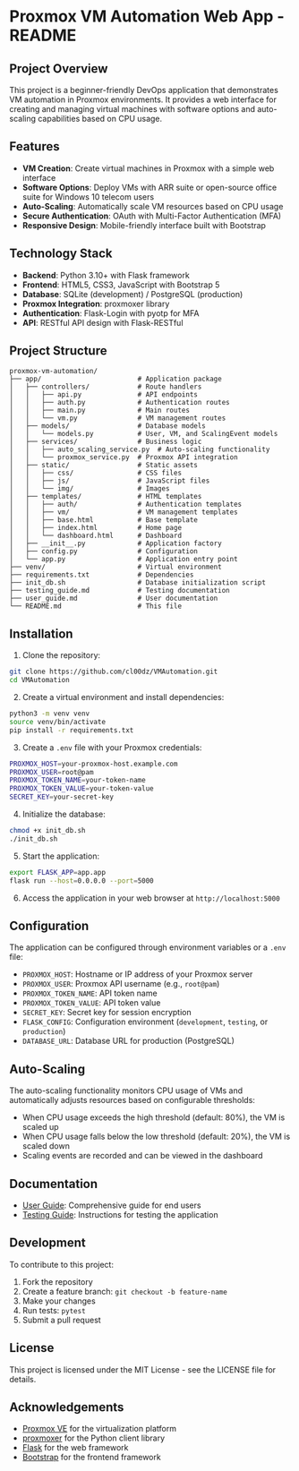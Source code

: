 # Proxmox VM Automation Web App - README

## Project Overview

This project is a beginner-friendly DevOps application that demonstrates VM automation in Proxmox environments. It provides a web interface for creating and managing virtual machines with software options and auto-scaling capabilities based on CPU usage.

## Features

- **VM Creation**: Create virtual machines in Proxmox with a simple web interface
- **Software Options**: Deploy VMs with ARR suite or open-source office suite for Windows 10 telecom users
- **Auto-Scaling**: Automatically scale VM resources based on CPU usage
- **Secure Authentication**: OAuth with Multi-Factor Authentication (MFA)
- **Responsive Design**: Mobile-friendly interface built with Bootstrap

## Technology Stack

- **Backend**: Python 3.10+ with Flask framework
- **Frontend**: HTML5, CSS3, JavaScript with Bootstrap 5
- **Database**: SQLite (development) / PostgreSQL (production)
- **Proxmox Integration**: proxmoxer library
- **Authentication**: Flask-Login with pyotp for MFA
- **API**: RESTful API design with Flask-RESTful

## Project Structure

```
proxmox-vm-automation/
├── app/                        # Application package
│   ├── controllers/            # Route handlers
│   │   ├── api.py              # API endpoints
│   │   ├── auth.py             # Authentication routes
│   │   ├── main.py             # Main routes
│   │   └── vm.py               # VM management routes
│   ├── models/                 # Database models
│   │   └── models.py           # User, VM, and ScalingEvent models
│   ├── services/               # Business logic
│   │   ├── auto_scaling_service.py  # Auto-scaling functionality
│   │   └── proxmox_service.py  # Proxmox API integration
│   ├── static/                 # Static assets
│   │   ├── css/                # CSS files
│   │   ├── js/                 # JavaScript files
│   │   └── img/                # Images
│   ├── templates/              # HTML templates
│   │   ├── auth/               # Authentication templates
│   │   ├── vm/                 # VM management templates
│   │   ├── base.html           # Base template
│   │   ├── index.html          # Home page
│   │   └── dashboard.html      # Dashboard
│   ├── __init__.py             # Application factory
│   ├── config.py               # Configuration
│   └── app.py                  # Application entry point
├── venv/                       # Virtual environment
├── requirements.txt            # Dependencies
├── init_db.sh                  # Database initialization script
├── testing_guide.md            # Testing documentation
├── user_guide.md               # User documentation
└── README.md                   # This file
```

## Installation

1. Clone the repository:
```bash
git clone https://github.com/cl00dz/VMAutomation.git
cd VMAutomation
```

2. Create a virtual environment and install dependencies:
```bash
python3 -m venv venv
source venv/bin/activate
pip install -r requirements.txt
```

3. Create a `.env` file with your Proxmox credentials:
```bash
PROXMOX_HOST=your-proxmox-host.example.com
PROXMOX_USER=root@pam
PROXMOX_TOKEN_NAME=your-token-name
PROXMOX_TOKEN_VALUE=your-token-value
SECRET_KEY=your-secret-key
```

4. Initialize the database:
```bash
chmod +x init_db.sh
./init_db.sh
```

5. Start the application:
```bash
export FLASK_APP=app.app
flask run --host=0.0.0.0 --port=5000
```

6. Access the application in your web browser at `http://localhost:5000`

## Configuration

The application can be configured through environment variables or a `.env` file:

- `PROXMOX_HOST`: Hostname or IP address of your Proxmox server
- `PROXMOX_USER`: Proxmox API username (e.g., `root@pam`)
- `PROXMOX_TOKEN_NAME`: API token name
- `PROXMOX_TOKEN_VALUE`: API token value
- `SECRET_KEY`: Secret key for session encryption
- `FLASK_CONFIG`: Configuration environment (`development`, `testing`, or `production`)
- `DATABASE_URL`: Database URL for production (PostgreSQL)

## Auto-Scaling

The auto-scaling functionality monitors CPU usage of VMs and automatically adjusts resources based on configurable thresholds:

- When CPU usage exceeds the high threshold (default: 80%), the VM is scaled up
- When CPU usage falls below the low threshold (default: 20%), the VM is scaled down
- Scaling events are recorded and can be viewed in the dashboard

## Documentation

- [User Guide](user_guide.md): Comprehensive guide for end users
- [Testing Guide](testing_guide.md): Instructions for testing the application

## Development

To contribute to this project:

1. Fork the repository
2. Create a feature branch: `git checkout -b feature-name`
3. Make your changes
4. Run tests: `pytest`
5. Submit a pull request

## License

This project is licensed under the MIT License - see the LICENSE file for details.

## Acknowledgements

- [Proxmox VE](https://www.proxmox.com/en/proxmox-ve) for the virtualization platform
- [proxmoxer](https://github.com/proxmoxer/proxmoxer) for the Python client library
- [Flask](https://flask.palletsprojects.com/) for the web framework
- [Bootstrap](https://getbootstrap.com/) for the frontend framework
